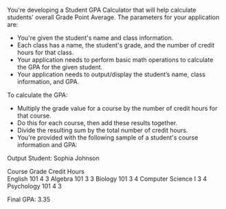 You're developing a Student GPA Calculator that will help calculate students' overall Grade Point Average. The parameters for your application are:
 - You're given the student's name and class information.
 - Each class has a name, the student's grade, and the number of credit hours for that class.
 - Your application needs to perform basic math operations to calculate the GPA for the given student.
 - Your application needs to output/display the student’s name, class information, and GPA.

To calculate the GPA:
 - Multiply the grade value for a course by the number of credit hours for that course.
 - Do this for each course, then add these results together.
 - Divide the resulting sum by the total number of credit hours.
 - You're provided with the following sample of a student's course information and GPA:

Output
Student: Sophia Johnson

Course          Grade   Credit Hours	
English 101         4       3
Algebra 101         3       3
Biology 101         3       4
Computer Science I  3       4
Psychology 101      4       3

Final GPA:          3.35